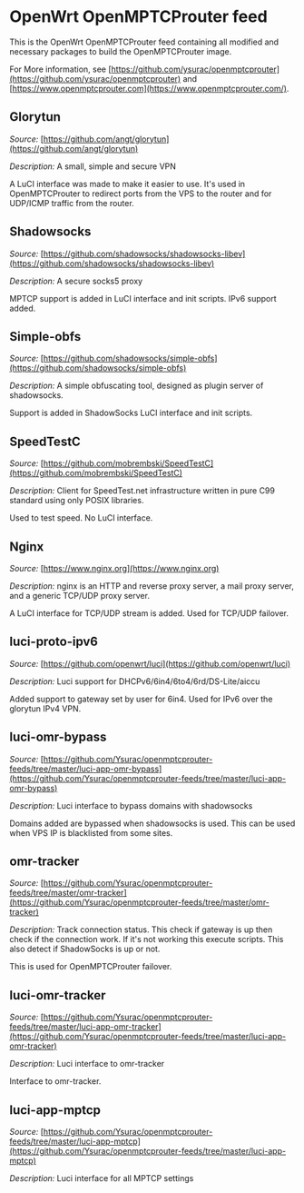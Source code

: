# OpenWrt OpenMPTCProuter feed

This is the OpenWrt OpenMPTCProuter feed containing all modified and necessary packages to build the OpenMPTCProuter image.

For More information, see [https://github.com/ysurac/openmptcprouter](https://github.com/ysurac/openmptcprouter) and [https://www.openmptcprouter.com](https://www.openmptcprouter.com/).


## Glorytun
*Source:* [https://github.com/angt/glorytun](https://github.com/angt/glorytun)

*Description:* A small, simple and secure VPN


A LuCI interface was made to make it easier to use. It's used in OpenMPTCProuter to redirect ports from the VPS to the router and for UDP/ICMP traffic from the router.


## Shadowsocks
*Source:* [https://github.com/shadowsocks/shadowsocks-libev](https://github.com/shadowsocks/shadowsocks-libev)

*Description:* A secure socks5 proxy


MPTCP support is added in LuCI interface and init scripts. IPv6 support added.


## Simple-obfs
*Source:* [https://github.com/shadowsocks/simple-obfs](https://github.com/shadowsocks/simple-obfs)

*Description:* A simple obfuscating tool, designed as plugin server of shadowsocks.


Support is added in ShadowSocks LuCI interface and init scripts.


## SpeedTestC
*Source:* [https://github.com/mobrembski/SpeedTestC](https://github.com/mobrembski/SpeedTestC)

*Description:* Client for SpeedTest.net infrastructure written in pure C99 standard using only POSIX libraries.

Used to test speed. No LuCI interface.


## Nginx
*Source:* [https://www.nginx.org](https://www.nginx.org)

*Description:* nginx is an HTTP and reverse proxy server, a mail proxy server, and a generic TCP/UDP proxy server. 


A LuCI interface for TCP/UDP stream is added. Used for TCP/UDP failover.


## luci-proto-ipv6
*Source:* [https://github.com/openwrt/luci](https://github.com/openwrt/luci)

*Description:* Luci support for DHCPv6/6in4/6to4/6rd/DS-Lite/aiccu

Added support to gateway set by user for 6in4. Used for IPv6 over the glorytun IPv4 VPN.


## luci-omr-bypass
*Source:* [https://github.com/Ysurac/openmptcprouter-feeds/tree/master/luci-app-omr-bypass](https://github.com/Ysurac/openmptcprouter-feeds/tree/master/luci-app-omr-bypass)

*Description:* Luci interface to bypass domains with shadowsocks

Domains added are bypassed when shadowsocks is used. This can be used when VPS IP is blacklisted from some sites.


## omr-tracker
*Source:* [https://github.com/Ysurac/openmptcprouter-feeds/tree/master/omr-tracker](https://github.com/Ysurac/openmptcprouter-feeds/tree/master/omr-tracker)

*Description:* Track connection status. This check if gateway is up then check if the connection work. If it's not working this execute scripts. This also detect if ShadowSocks is up or not.

This is used for OpenMPTCProuter failover.


## luci-omr-tracker
*Source:* [https://github.com/Ysurac/openmptcprouter-feeds/tree/master/luci-app-omr-tracker](https://github.com/Ysurac/openmptcprouter-feeds/tree/master/luci-app-omr-tracker)

*Description:* Luci interface to omr-tracker

Interface to omr-tracker.


## luci-app-mptcp
*Source:* [https://github.com/Ysurac/openmptcprouter-feeds/tree/master/luci-app-mptcp](https://github.com/Ysurac/openmptcprouter-feeds/tree/master/luci-app-mptcp)

*Description:* Luci interface for all MPTCP settings

